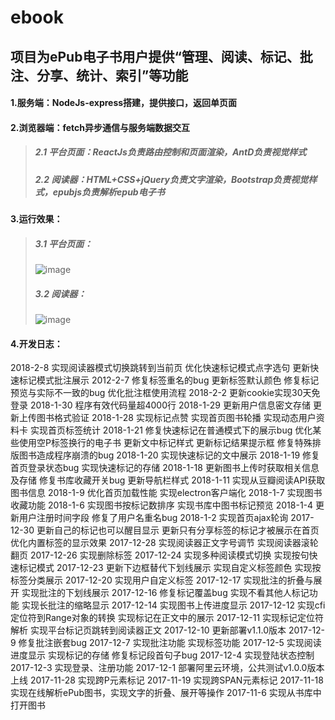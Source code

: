 # ebook
## 项目为ePub电子书用户提供“管理、阅读、标记、批注、分享、统计、索引”等功能
#### 1.服务端：NodeJs-express搭建，提供接口，返回单页面
#### 2.浏览器端：fetch异步通信与服务端数据交互
>##### 2.1 平台页面：ReactJs负责路由控制和页面渲染，AntD负责视觉样式
>##### 2.2 阅读器：HTML+CSS+jQuery负责文字渲染，Bootstrap负责视觉样式，epubjs负责解析epub电子书
#### 3.运行效果：
>##### 3.1 平台页面：
>![image](https://github.com/xiaozhaoqi/ebook/blob/master/1.gif)
>##### 3.2 阅读器：
>![image](https://github.com/xiaozhaoqi/ebook/blob/master/3.gif)
#### 4.开发日志：
2018-2-8
实现阅读器模式切换跳转到当前页
优化快速标记模式点字选句
更新快速标记模式批注展示
2012-2-7
修复标签重名的bug
更新标签默认颜色
修复标记预览与实际不一致的bug
优化批注框使用流程
2018-2-2
更新cookie实现30天免登录
2018-1-30
程序有效代码量超4000行
2018-1-29
更新用户信息密文存储
更新上传图书格式验证
2018-1-28
实现标记点赞
实现首页图书轮播
实现动态用户资料卡
实现首页标签统计
2018-1-21
修复快速标记在普通模式下的展示bug
优化某些使用空P标签换行的电子书
更新文中标记样式
更新标记结果提示框
修复特殊排版图书造成程序崩溃的bug
2018-1-20
实现快速标记的文中展示
2018-1-19
修复首页登录状态bug
实现快速标记的存储
2018-1-18
更新图书上传时获取相关信息及存储
修复书库收藏开关bug
更新导航栏样式
2018-1-11
实现从豆瓣阅读API获取图书信息
2018-1-9
优化首页加载性能
实现electron客户端化
2018-1-7
实现图书收藏功能
2018-1-6
实现图书按标记数排序
实现书库中图书标记预览
2018-1-4
更新用户注册时间字段
修复了用户名重名bug
2018-1-2
实现首页ajax轮询
2017-12-30
更新自己的标记也可以醒目显示
更新只有分享标签的标记才被展示在首页
优化内置标签的显示效果
2017-12-28
实现阅读器正文字号调节
实现阅读器滚轮翻页
2017-12-26
实现删除标签
2017-12-24
实现多种阅读模式切换
实现按句快速标记模式
2017-12-23
更新下边框替代下划线展示
实现自定义标签颜色
实现按标签分类展示
2017-12-20
实现用户自定义标签
2017-12-17
实现批注的折叠与展开
实现批注的下划线展示
2017-12-16
修复标记覆盖bug
实现不看其他人标记功能
实现长批注的缩略显示
2017-12-14
实现图书上传进度显示
2017-12-12
实现cfi定位符到Range对象的转换
实现标记在正文中的展示
2017-12-11
实现标记定位符解析
实现平台标记页跳转到阅读器正文
2017-12-10
更新部署v1.1.0版本
2017-12-9
修复批注嵌套bug
2017-12-7
实现批注功能
实现标签功能
2017-12-5
实现阅读进度显示
实现标记的存储
修复标记段首句子bug
2017-12-4
实现登陆状态控制
2017-12-3
实现登录、注册功能
2017-12-1
部署阿里云环境，公共测试v1.0.0版本上线
2017-11-28
实现跨P元素标记
2017-11-19
实现跨SPAN元素标记
2017-11-18
实现在线解析ePub图书，实现文字的折叠、展开等操作
2017-11-6 
实现从书库中打开图书
